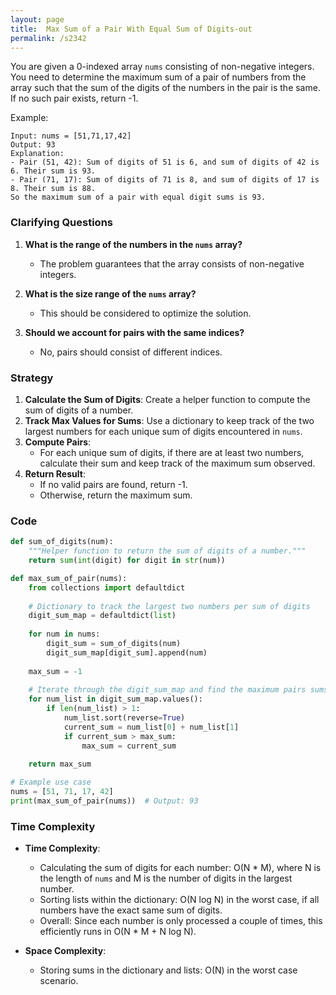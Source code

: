 ```yaml
---
layout: page
title:  Max Sum of a Pair With Equal Sum of Digits-out
permalink: /s2342
---
```


You are given a 0-indexed array `nums` consisting of non-negative integers. You need to determine the maximum sum of a pair of numbers from the array such that the sum of the digits of the numbers in the pair is the same. If no such pair exists, return -1.

Example:
```
Input: nums = [51,71,17,42]
Output: 93
Explanation:
- Pair (51, 42): Sum of digits of 51 is 6, and sum of digits of 42 is 6. Their sum is 93.
- Pair (71, 17): Sum of digits of 71 is 8, and sum of digits of 17 is 8. Their sum is 88.
So the maximum sum of a pair with equal digit sums is 93.
```

### Clarifying Questions

1. **What is the range of the numbers in the `nums` array?**
   - The problem guarantees that the array consists of non-negative integers.

2. **What is the size range of the `nums` array?**
   - This should be considered to optimize the solution.

3. **Should we account for pairs with the same indices?**
   - No, pairs should consist of different indices.

### Strategy

1. **Calculate the Sum of Digits**: Create a helper function to compute the sum of digits of a number.
2. **Track Max Values for Sums**: Use a dictionary to keep track of the two largest numbers for each unique sum of digits encountered in `nums`.
3. **Compute Pairs**:
   - For each unique sum of digits, if there are at least two numbers, calculate their sum and keep track of the maximum sum observed.
4. **Return Result**:
   - If no valid pairs are found, return -1.
   - Otherwise, return the maximum sum.

### Code

```python
def sum_of_digits(num):
    """Helper function to return the sum of digits of a number."""
    return sum(int(digit) for digit in str(num))

def max_sum_of_pair(nums):
    from collections import defaultdict
    
    # Dictionary to track the largest two numbers per sum of digits
    digit_sum_map = defaultdict(list)
    
    for num in nums:
        digit_sum = sum_of_digits(num)
        digit_sum_map[digit_sum].append(num)
        
    max_sum = -1
    
    # Iterate through the digit_sum_map and find the maximum pairs sums
    for num_list in digit_sum_map.values():
        if len(num_list) > 1:
            num_list.sort(reverse=True)
            current_sum = num_list[0] + num_list[1]
            if current_sum > max_sum:
                max_sum = current_sum
    
    return max_sum

# Example use case
nums = [51, 71, 17, 42]
print(max_sum_of_pair(nums))  # Output: 93
```

### Time Complexity

- **Time Complexity**: 
  - Calculating the sum of digits for each number: O(N * M), where N is the length of `nums` and M is the number of digits in the largest number.
  - Sorting lists within the dictionary: O(N log N) in the worst case, if all numbers have the exact same sum of digits.
  - Overall: Since each number is only processed a couple of times, this efficiently runs in O(N * M + N log N).

- **Space Complexity**:
  - Storing sums in the dictionary and lists: O(N) in the worst case scenario.
